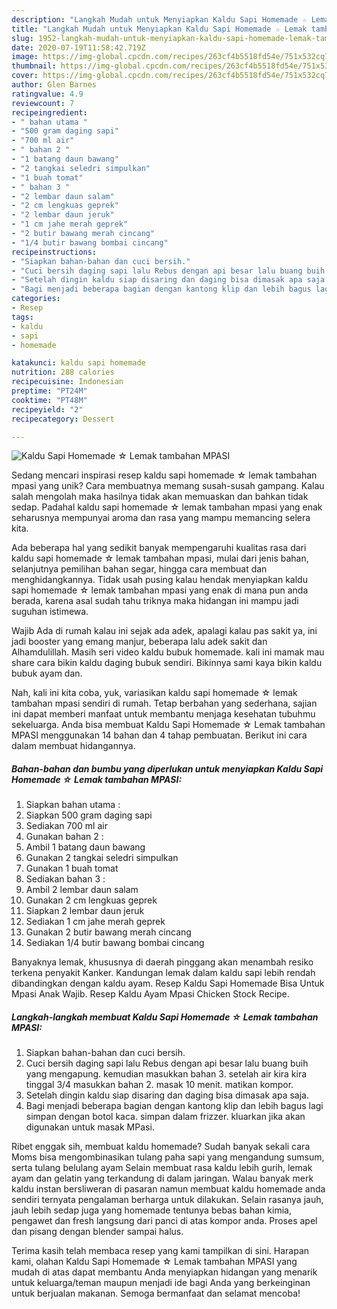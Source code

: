 ```yaml
---
description: "Langkah Mudah untuk Menyiapkan Kaldu Sapi Homemade ☆ Lemak tambahan MPASI, Bisa Manjain Lidah"
title: "Langkah Mudah untuk Menyiapkan Kaldu Sapi Homemade ☆ Lemak tambahan MPASI, Bisa Manjain Lidah"
slug: 1952-langkah-mudah-untuk-menyiapkan-kaldu-sapi-homemade-lemak-tambahan-mpasi-bisa-manjain-lidah
date: 2020-07-19T11:58:42.719Z
image: https://img-global.cpcdn.com/recipes/263cf4b5518fd54e/751x532cq70/kaldu-sapi-homemade-☆-lemak-tambahan-mpasi-foto-resep-utama.jpg
thumbnail: https://img-global.cpcdn.com/recipes/263cf4b5518fd54e/751x532cq70/kaldu-sapi-homemade-☆-lemak-tambahan-mpasi-foto-resep-utama.jpg
cover: https://img-global.cpcdn.com/recipes/263cf4b5518fd54e/751x532cq70/kaldu-sapi-homemade-☆-lemak-tambahan-mpasi-foto-resep-utama.jpg
author: Glen Barnes
ratingvalue: 4.9
reviewcount: 7
recipeingredient:
- " bahan utama "
- "500 gram daging sapi"
- "700 ml air"
- " bahan 2 "
- "1 batang daun bawang"
- "2 tangkai seledri simpulkan"
- "1 buah tomat"
- " bahan 3 "
- "2 lembar daun salam"
- "2 cm lengkuas geprek"
- "2 lembar daun jeruk"
- "1 cm jahe merah geprek"
- "2 butir bawang merah cincang"
- "1/4 butir bawang bombai cincang"
recipeinstructions:
- "Siapkan bahan-bahan dan cuci bersih."
- "Cuci bersih daging sapi lalu Rebus dengan api besar lalu buang buih yang mengapung. kemudian masukkan bahan 3. setelah air kira kira tinggal 3/4 masukkan bahan 2. masak 10 menit. matikan kompor."
- "Setelah dingin kaldu siap disaring dan daging bisa dimasak apa saja."
- "Bagi menjadi beberapa bagian dengan kantong klip dan lebih bagus lagi simpan dengan botol kaca. simpan dalam frizzer. kluarkan jika akan digunakan untuk masak MPasi."
categories:
- Resep
tags:
- kaldu
- sapi
- homemade

katakunci: kaldu sapi homemade 
nutrition: 288 calories
recipecuisine: Indonesian
preptime: "PT24M"
cooktime: "PT48M"
recipeyield: "2"
recipecategory: Dessert

---
```



![Kaldu Sapi Homemade ☆ Lemak tambahan MPASI](https://img-global.cpcdn.com/recipes/263cf4b5518fd54e/751x532cq70/kaldu-sapi-homemade-☆-lemak-tambahan-mpasi-foto-resep-utama.jpg)

Sedang mencari inspirasi resep kaldu sapi homemade ☆ lemak tambahan mpasi yang unik? Cara membuatnya memang susah-susah gampang. Kalau salah mengolah maka hasilnya tidak akan memuaskan dan bahkan tidak sedap. Padahal kaldu sapi homemade ☆ lemak tambahan mpasi yang enak seharusnya mempunyai aroma dan rasa yang mampu memancing selera kita.

Ada beberapa hal yang sedikit banyak mempengaruhi kualitas rasa dari kaldu sapi homemade ☆ lemak tambahan mpasi, mulai dari jenis bahan, selanjutnya pemilihan bahan segar, hingga cara membuat dan menghidangkannya. Tidak usah pusing kalau hendak menyiapkan kaldu sapi homemade ☆ lemak tambahan mpasi yang enak di mana pun anda berada, karena asal sudah tahu triknya maka hidangan ini mampu jadi suguhan istimewa.

Wajib Ada di rumah kalau ini sejak ada adek, apalagi kalau pas sakit ya, ini jadi booster yang emang manjur, beberapa lalu adek sakit dan Alhamdulillah. Masih seri video kaldu bubuk homemade. kali ini mamak mau share cara bikin kaldu daging bubuk sendiri. Bikinnya sami kaya bikin kaldu bubuk ayam dan.


Nah, kali ini kita coba, yuk, variasikan kaldu sapi homemade ☆ lemak tambahan mpasi sendiri di rumah. Tetap berbahan yang sederhana, sajian ini dapat memberi manfaat untuk membantu menjaga kesehatan tubuhmu sekeluarga. Anda bisa membuat Kaldu Sapi Homemade ☆ Lemak tambahan MPASI menggunakan 14 bahan dan 4 tahap pembuatan. Berikut ini cara dalam membuat hidangannya.

<!--inarticleads1-->

##### Bahan-bahan dan bumbu yang diperlukan untuk menyiapkan Kaldu Sapi Homemade ☆ Lemak tambahan MPASI:

1. Siapkan  bahan utama :
1. Siapkan 500 gram daging sapi
1. Sediakan 700 ml air
1. Gunakan  bahan 2 :
1. Ambil 1 batang daun bawang
1. Gunakan 2 tangkai seledri simpulkan
1. Gunakan 1 buah tomat
1. Sediakan  bahan 3 :
1. Ambil 2 lembar daun salam
1. Gunakan 2 cm lengkuas geprek
1. Siapkan 2 lembar daun jeruk
1. Sediakan 1 cm jahe merah geprek
1. Gunakan 2 butir bawang merah cincang
1. Sediakan 1/4 butir bawang bombai cincang


Banyaknya lemak, khususnya di daerah pinggang akan menambah resiko terkena penyakit Kanker. Kandungan lemak dalam kaldu sapi lebih rendah dibandingkan dengan kaldu ayam. Resep Kaldu Sapi Homemade Bisa Untuk Mpasi Anak Wajib. Resep Kaldu Ayam Mpasi Chicken Stock Recipe. 

<!--inarticleads2-->

##### Langkah-langkah membuat Kaldu Sapi Homemade ☆ Lemak tambahan MPASI:

1. Siapkan bahan-bahan dan cuci bersih.
1. Cuci bersih daging sapi lalu Rebus dengan api besar lalu buang buih yang mengapung. kemudian masukkan bahan 3. setelah air kira kira tinggal 3/4 masukkan bahan 2. masak 10 menit. matikan kompor.
1. Setelah dingin kaldu siap disaring dan daging bisa dimasak apa saja.
1. Bagi menjadi beberapa bagian dengan kantong klip dan lebih bagus lagi simpan dengan botol kaca. simpan dalam frizzer. kluarkan jika akan digunakan untuk masak MPasi.


Ribet enggak sih, membuat kaldu homemade? Sudah banyak sekali cara Moms bisa mengombinasikan tulang paha sapi yang mengandung sumsum, serta tulang belulang ayam Selain membuat rasa kaldu lebih gurih, lemak ayam dan gelatin yang terkandung di dalam jaringan. Walau banyak merk kaldu instan bersliweran di pasaran namun membuat kaldu homemade anda sendiri ternyata pengalaman berharga untuk dilakukan. Selain rasanya jauh, jauh lebih sedap juga yang homemade tentunya bebas bahan kimia, pengawet dan fresh langsung dari panci di atas kompor anda. Proses apel dan pisang dengan blender sampai halus. 

Terima kasih telah membaca resep yang kami tampilkan di sini. Harapan kami, olahan Kaldu Sapi Homemade ☆ Lemak tambahan MPASI yang mudah di atas dapat membantu Anda menyiapkan hidangan yang menarik untuk keluarga/teman maupun menjadi ide bagi Anda yang berkeinginan untuk berjualan makanan. Semoga bermanfaat dan selamat mencoba!
